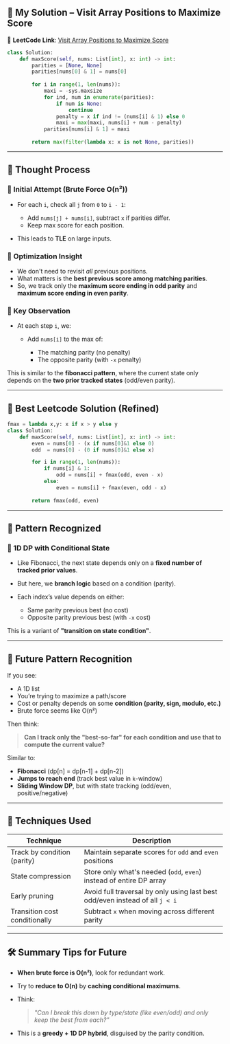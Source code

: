 ## 🧠 My Solution – Visit Array Positions to Maximize Score

🔗 **LeetCode Link**: [Visit Array Positions to Maximize Score](https://leetcode.com/problems/visit-array-positions-to-maximize-score/)

```python
class Solution:
    def maxScore(self, nums: List[int], x: int) -> int:
        parities = [None, None]
        parities[nums[0] & 1] = nums[0]
        
        for i in range(1, len(nums)):
            maxi = -sys.maxsize
            for ind, num in enumerate(parities):
                if num is None:
                    continue
                penalty = x if ind != (nums[i] & 1) else 0
                maxi = max(maxi, nums[i] + num - penalty)
            parities[nums[i] & 1] = maxi
        
        return max(filter(lambda x: x is not None, parities))
```

---

## 🧭 Thought Process

### 🔹 Initial Attempt (Brute Force O(n²))

* For each `i`, check all `j` from `0` to `i - 1`:

  * Add `nums[j] + nums[i]`, subtract `x` if parities differ.
  * Keep max score for each position.
* This leads to **TLE** on large inputs.

### 🔹 Optimization Insight

* We don't need to revisit *all* previous positions.
* What matters is the **best previous score among matching parities**.
* So, we track only the **maximum score ending in odd parity** and **maximum score ending in even parity**.

### 🔹 Key Observation

* At each step `i`, we:

  * Add `nums[i]` to the max of:

    * The matching parity (no penalty)
    * The opposite parity (with `-x` penalty)

This is similar to the **fibonacci pattern**, where the current state only depends on the **two prior tracked states** (odd/even parity).

---

## 🔧 Best Leetcode Solution (Refined)

```python
fmax = lambda x,y: x if x > y else y
class Solution:
    def maxScore(self, nums: List[int], x: int) -> int:
        even = nums[0] - (x if nums[0]&1 else 0)
        odd  = nums[0] - (0 if nums[0]&1 else x)

        for i in range(1, len(nums)):
            if nums[i] & 1:
                odd = nums[i] + fmax(odd, even - x)
            else:
                even = nums[i] + fmax(even, odd - x)
        
        return fmax(odd, even)
```

---

## 🧵 Pattern Recognized

### 🔹 1D DP with Conditional State

* Like Fibonacci, the next state depends only on a **fixed number of tracked prior values**.
* But here, we **branch logic** based on a condition (parity).
* Each index’s value depends on either:

  * Same parity previous best (no cost)
  * Opposite parity previous best (with `-x` cost)

This is a variant of **"transition on state condition"**.

---

## 🧠 Future Pattern Recognition

If you see:

* A 1D list
* You’re trying to maximize a path/score
* Cost or penalty depends on some **condition (parity, sign, modulo, etc.)**
* Brute force seems like O(n²)

Then think:

> **Can I track only the "best-so-far" for each condition and use that to compute the current value?**

Similar to:

* **Fibonacci** (dp\[n] = dp\[n-1] + dp\[n-2])
* **Jumps to reach end** (track best value in `k`-window)
* **Sliding Window DP**, but with state tracking (odd/even, positive/negative)

---

## 🔧 Techniques Used

| Technique                     | Description                                                                  |
| ----------------------------- | ---------------------------------------------------------------------------- |
| Track by condition (parity)   | Maintain separate scores for `odd` and `even` positions                      |
| State compression             | Store only what's needed (`odd`, `even`) instead of entire DP array          |
| Early pruning                 | Avoid full traversal by only using last best odd/even instead of all `j < i` |
| Transition cost conditionally | Subtract `x` when moving across different parity                             |

---

## 🛠️ Summary Tips for Future

* **When brute force is O(n²)**, look for redundant work.

* Try to **reduce to O(n)** by **caching conditional maximums**.

* Think:

  > *"Can I break this down by type/state (like even/odd) and only keep the best from each?"*

* This is a **greedy + 1D DP hybrid**, disguised by the parity condition.
